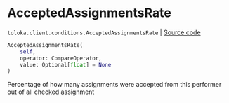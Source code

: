 # AcceptedAssignmentsRate
`toloka.client.conditions.AcceptedAssignmentsRate` | [Source code](https://github.com/Toloka/toloka-kit/blob/v0.1.26/src/client/conditions.py#L94)

```python
AcceptedAssignmentsRate(
    self,
    operator: CompareOperator,
    value: Optional[float] = None
)
```

Percentage of how many assignments were accepted from this performer out of all checked assignment

